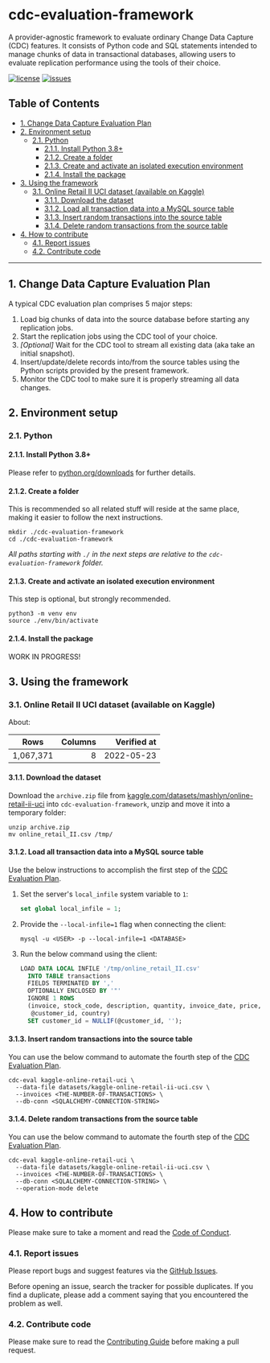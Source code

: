 # cdc-evaluation-framework

A provider-agnostic framework to evaluate ordinary Change Data Capture (CDC)
features. It consists of Python code and SQL statements intended to manage
chunks of data in transactional databases, allowing users to evaluate
replication performance using the tools of their choice.

[![license](https://img.shields.io/github/license/ricardolsmendes/cdc-evaluation-framework.svg)](https://github.com/ricardolsmendes/cdc-evaluation-framework/blob/main/LICENSE)
[![issues](https://img.shields.io/github/issues/ricardolsmendes/cdc-evaluation-framework.svg)](https://github.com/ricardolsmendes/cdc-evaluation-framework/issues)

## Table of Contents

<!-- toc -->

- [1. Change Data Capture Evaluation Plan](#1-change-data-capture-evaluation-plan)
- [2. Environment setup](#2-environment-setup)
  - [2.1. Python](#21-python)
    - [2.1.1. Install Python 3.8+](#211-install-python-38)
    - [2.1.2. Create a folder](#212-create-a-folder)
    - [2.1.3. Create and activate an isolated execution environment](#213-create-and-activate-an-isolated-execution-environment)
    - [2.1.4. Install the package](#214-install-the-package)
- [3. Using the framework](#3-using-the-framework)
  - [3.1. Online Retail II UCI dataset (available on Kaggle)](#31-online-retail-ii-uci-dataset-available-on-kaggle)
    - [3.1.1. Download the dataset](#311-download-the-dataset)
    - [3.1.2. Load all transaction data into a MySQL source table](#312-load-all-transaction-data-into-a-mysql-source-table)
    - [3.1.3. Insert random transactions into the source table](#313-insert-random-transactions-into-the-source-table)
    - [3.1.4. Delete random transactions from the source table](#314-delete-random-transactions-from-the-source-table)
- [4. How to contribute](#4-how-to-contribute)
  - [4.1. Report issues](#41-report-issues)
  - [4.2. Contribute code](#42-contribute-code)

<!-- tocstop -->

---

## 1. Change Data Capture Evaluation Plan

A typical CDC evaluation plan comprises 5 major steps:

1. Load big chunks of data into the source database before starting any
   replication jobs.
2. Start the replication jobs using the CDC tool of your choice.
3. _[Optional]_ Wait for the CDC tool to stream all existing data (aka take an
   initial snapshot).
4. Insert/update/delete records into/from the source tables using the Python
   scripts provided by the present framework.
5. Monitor the CDC tool to make sure it is properly streaming all data changes.

## 2. Environment setup

### 2.1. Python

#### 2.1.1. Install Python 3.8+

Please refer to [python.org/downloads](https://www.python.org/downloads/) for
further details.

#### 2.1.2. Create a folder

This is recommended so all related stuff will reside at the same place, making
it easier to follow the next instructions.

```shell
mkdir ./cdc-evaluation-framework
cd ./cdc-evaluation-framework
```

_All paths starting with `./` in the next steps are relative to the
`cdc-evaluation-framework` folder._

#### 2.1.3. Create and activate an isolated execution environment

This step is optional, but strongly recommended.

```shell
python3 -m venv env
source ./env/bin/activate
```

#### 2.1.4. Install the package

WORK IN PROGRESS!

## 3. Using the framework

### 3.1. Online Retail II UCI dataset (available on Kaggle)

About:

| Rows      | Columns | Verified at |
| --------- | ------: | ----------: |
| 1,067,371 |       8 |  2022-05-23 |

#### 3.1.1. Download the dataset

Download the `archive.zip` file from
[kaggle.com/datasets/mashlyn/online-retail-ii-uci](https://www.kaggle.com/datasets/mashlyn/online-retail-ii-uci)
into `cdc-evaluation-framework`, unzip and move it into a temporary folder:

```shell
unzip archive.zip
mv online_retail_II.csv /tmp/
```

#### 3.1.2. Load all transaction data into a MySQL source table

Use the below instructions to accomplish the first step of the [CDC Evaluation
Plan](#1-change-data-capture-evaluation-plan).

1. Set the server's `local_infile` system variable to `1`:

   ```sql
   set global local_infile = 1;
   ```

2. Provide the `--local-infile=1` flag when connecting the client:

   ```shell
   mysql -u <USER> -p --local-infile=1 <DATABASE>
   ```

3. Run the below command using the client:
   ```sql
   LOAD DATA LOCAL INFILE '/tmp/online_retail_II.csv'
     INTO TABLE transactions
     FIELDS TERMINATED BY ','
     OPTIONALLY ENCLOSED BY '"'
     IGNORE 1 ROWS
     (invoice, stock_code, description, quantity, invoice_date, price,
      @customer_id, country)
     SET customer_id = NULLIF(@customer_id, '');
   ```

#### 3.1.3. Insert random transactions into the source table

You can use the below command to automate the fourth step of the [CDC
Evaluation Plan](#1-change-data-capture-evaluation-plan).

```shell
cdc-eval kaggle-online-retail-uci \
  --data-file datasets/kaggle-online-retail-ii-uci.csv \
  --invoices <THE-NUMBER-OF-TRANSACTIONS> \
  --db-conn <SQLALCHEMY-CONNECTION-STRING>
```

#### 3.1.4. Delete random transactions from the source table

You can use the below command to automate the fourth step of the [CDC
Evaluation Plan](#1-change-data-capture-evaluation-plan).

```shell
cdc-eval kaggle-online-retail-uci \
  --data-file datasets/kaggle-online-retail-ii-uci.csv \
  --invoices <THE-NUMBER-OF-TRANSACTIONS> \
  --db-conn <SQLALCHEMY-CONNECTION-STRING> \
  --operation-mode delete
```

## 4. How to contribute

Please make sure to take a moment and read the [Code of
Conduct](https://github.com/ricardolsmendes/cdc-evaluation-framework/blob/main/.github/CODE_OF_CONDUCT.md).

### 4.1. Report issues

Please report bugs and suggest features via the [GitHub
Issues](https://github.com/ricardolsmendes/cdc-evaluation-framework/issues).

Before opening an issue, search the tracker for possible duplicates. If you find a duplicate, please
add a comment saying that you encountered the problem as well.

### 4.2. Contribute code

Please make sure to read the [Contributing
Guide](https://github.com/ricardolsmendes/cdc-evaluation-framework/blob/main/.github/CONTRIBUTING.md)
before making a pull request.
